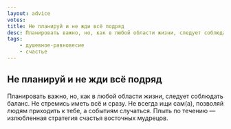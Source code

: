 ```yaml
---
layout: advice
votes:
title: Не планируй и не жди всё подряд
desc: Планировать важно, но, как в любой области жизни, следует соблюдать баланс. Не стремись иметь всё и сразу. Не всегда ищи сам, позволяй людям приходить к тебе, а событиям случаться.
tags:
    - душевное-равновесие
    - счастье
---
```


## Не планируй и не жди всё подряд

Планировать важно, но, как в любой области жизни, следует соблюдать баланс. Не стремись иметь всё и сразу. Не всегда ищи сам(а), позволяй людям приходить к тебе, а событиям случаться. Плыть по течению — излюбленная стратегия счастья восточных мудрецов.
